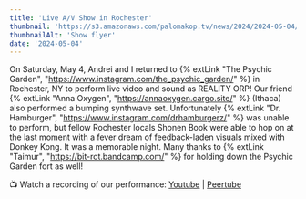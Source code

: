 ```yaml
---
title: 'Live A/V Show in Rochester'
thumbnail: 'https://s3.amazonaws.com/palomakop.tv/news/2024/2024-05-04/psychic_garden_show_flyer.jpg'
thumbnailAlt: 'Show flyer'
date: '2024-05-04'
---
```


On Saturday, May 4, Andrei and I returned to {% extLink "The Psychic Garden", "https://www.instagram.com/the_psychic_garden/" %} in Rochester, NY to perform live video and sound as REALITY ORP! Our friend {% extLink "Anna Oxygen", "https://annaoxygen.cargo.site/" %} (Ithaca) also performed a bumping synthwave set. Unfortunately {% extLink "Dr. Hamburger", "https://www.instagram.com/drhamburgerz/" %} was unable to perform, but fellow Rochester locals Shonen Book were able to hop on at the last moment with a fever dream of feedback-laden visuals mixed with Donkey Kong. It was a memorable night. Many thanks to {% extLink "Taimur", "https://bit-rot.bandcamp.com/" %} for holding down the Psychic Garden fort as well!

📺 Watch a recording of our performance: <a href="https://youtu.be/1cz4QXE4YLg" rel="noopener" target="_blank">Youtube</a> | <a href="https://videos.scanlines.xyz/w/7sVx4Gj7TZ8Kg2rC69cgHs" rel="noopener" target="_blank">Peertube</a>

